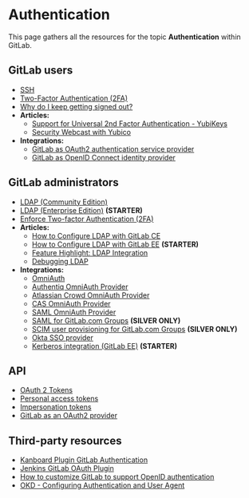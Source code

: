 # Authentication

This page gathers all the resources for the topic **Authentication** within GitLab.

## GitLab users

- [SSH](../../ssh/README.md)
- [Two-Factor Authentication (2FA)](../../user/profile/account/two_factor_authentication.md#two-factor-authentication)
- [Why do I keep getting signed out?](../../user/profile/index.md#why-do-i-keep-getting-signed-out)
- **Articles:**
  - [Support for Universal 2nd Factor Authentication - YubiKeys](https://about.gitlab.com/2016/06/22/gitlab-adds-support-for-u2f/)
  - [Security Webcast with Yubico](https://about.gitlab.com/2016/08/31/gitlab-and-yubico-security-webcast/)
- **Integrations:**
  - [GitLab as OAuth2 authentication service provider](../../integration/oauth_provider.md#introduction-to-oauth)
  - [GitLab as OpenID Connect identity provider](../../integration/openid_connect_provider.md)

## GitLab administrators

- [LDAP (Community Edition)](../../administration/auth/ldap.md)
- [LDAP (Enterprise Edition)](../../administration/auth/ldap-ee.md) **(STARTER)**
- [Enforce Two-factor Authentication (2FA)](../../security/two_factor_authentication.md#enforce-two-factor-authentication-2fa)
- **Articles:**
  - [How to Configure LDAP with GitLab CE](../../administration/auth/how_to_configure_ldap_gitlab_ce/index.md)
  - [How to Configure LDAP with GitLab EE](../../administration/auth/how_to_configure_ldap_gitlab_ee/index.md) **(STARTER)**
  - [Feature Highlight: LDAP Integration](https://about.gitlab.com/2014/07/10/feature-highlight-ldap-sync/)
  - [Debugging LDAP](https://about.gitlab.com/handbook/support/workflows/debugging_ldap.html)
- **Integrations:**
  - [OmniAuth](../../integration/omniauth.md)
  - [Authentiq OmniAuth Provider](../../administration/auth/authentiq.md#authentiq-omniauth-provider)
  - [Atlassian Crowd OmniAuth Provider](../../administration/auth/crowd.md)
  - [CAS OmniAuth Provider](../../integration/cas.md)
  - [SAML OmniAuth Provider](../../integration/saml.md)
  - [SAML for GitLab.com Groups](../../user/group/saml_sso/index.md) **(SILVER ONLY)**
  - [SCIM user provisioning for GitLab.com Groups](../../user/group/saml_sso/scim_setup.md) **(SILVER ONLY)**
  - [Okta SSO provider](../../administration/auth/okta.md)
  - [Kerberos integration (GitLab EE)](../../integration/kerberos.md) **(STARTER)**

## API

- [OAuth 2 Tokens](../../api/README.md#oauth2-tokens)
- [Personal access tokens](../../api/README.md#personal-access-tokens)
- [Impersonation tokens](../../api/README.md#impersonation-tokens)
- [GitLab as an OAuth2 provider](../../api/oauth2.md#gitlab-as-an-oauth2-provider)

## Third-party resources

- [Kanboard Plugin GitLab Authentication](https://github.com/kanboard/plugin-gitlab-auth)
- [Jenkins GitLab OAuth Plugin](https://wiki.jenkins.io/display/JENKINS/GitLab+OAuth+Plugin)
- [How to customize GitLab to support OpenID authentication](http://eric.van-der-vlist.com/blog/2013/11/23/how-to-customize-gitlab-to-support-openid-authentication/)
- [OKD - Configuring Authentication and User Agent](https://docs.okd.io/latest/install_config/configuring_authentication.html#GitLab)
